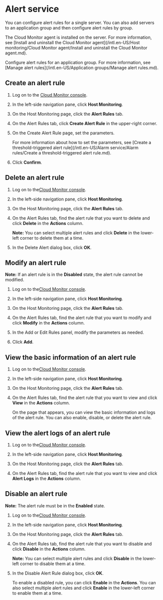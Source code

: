 # Alert service

You can configure alert rules for a single server. You can also add servers to an application group and then configure alert rules by group.

The Cloud Monitor agent is installed on the server. For more information, see [Install and uninstall the Cloud Monitor agent](/intl.en-US/Host monitoring/Cloud Monitor agent/Install and uninstall the Cloud Monitor agent.md).

Configure alert rules for an application group. For more information, see [Manage alert rules](/intl.en-US/Application groups/Manage alert rules.md).

## Create an alert rule

1.  Log on to the [Cloud Monitor console](https://cms-intl.console.aliyun.com).

2.  In the left-side navigation pane, click **Host Monitoring**.

3.  On the Host Monitoring page, click the **Alert Rules** tab.

4.  On the Alert Rules tab, click **Create Alert Rule** in the upper-right corner.

5.  On the Create Alert Rule page, set the parameters.

    For more information about how to set the parameters, see [Create a threshold-triggered alert rule](/intl.en-US/Alarm service/Alarm rules/Create a threshold-triggered alert rule.md).

6.  Click **Confirm**.


## Delete an alert rule

1.  Log on to the[Cloud Monitor console](https://cms-intl.console.aliyun.com).

2.  In the left-side navigation pane, click **Host Monitoring**.

3.  On the Host Monitoring page, click the **Alert Rules** tab.

4.  On the Alert Rules tab, find the alert rule that you want to delete and click **Delete** in the **Actions** column.

    **Note:** You can select multiple alert rules and click **Delete** in the lower-left corner to delete them at a time.

5.  In the Delete Alert dialog box, click **OK**.


## Modify an alert rule

**Note:** If an alert rule is in the **Disabled** state, the alert rule cannot be modified.

1.  Log on to the[Cloud Monitor console](https://cms-intl.console.aliyun.com).

2.  In the left-side navigation pane, click **Host Monitoring**.

3.  On the Host Monitoring page, click the **Alert Rules** tab.

4.  On the Alert Rules tab, find the alert rule that you want to modify and click **Modify** in the **Actions** column.

5.  In the Add or Edit Rules panel, modify the parameters as needed.

6.  Click **Add**.


## View the basic information of an alert rule

1.  Log on to the[Cloud Monitor console](https://cms-intl.console.aliyun.com).

2.  In the left-side navigation pane, click **Host Monitoring**.

3.  On the Host Monitoring page, click the **Alert Rules** tab.

4.  On the Alert Rules tab, find the alert rule that you want to view and click **View** in the **Actions** column.

    On the page that appears, you can view the basic information and logs of the alert rule. You can also enable, disable, or delete the alert rule.


## View the alert logs of an alert rule

1.  Log on to the[Cloud Monitor console](https://cms-intl.console.aliyun.com).

2.  In the left-side navigation pane, click **Host Monitoring**.

3.  On the Host Monitoring page, click the **Alert Rules** tab.

4.  On the Alert Rules tab, find the alert rule that you want to view and click **Alert Logs** in the **Actions** column.


## Disable an alert rule

**Note:** The alert rule must be in the **Enabled** state.

1.  Log on to the[Cloud Monitor console](https://cms-intl.console.aliyun.com).

2.  In the left-side navigation pane, click **Host Monitoring**.

3.  On the Host Monitoring page, click the **Alert Rules** tab.

4.  On the Alert Rules tab, find the alert rule that you want to disable and click **Disable** in the **Actions** column.

    **Note:** You can select multiple alert rules and click **Disable** in the lower-left corner to disable them at a time.

5.  In the Disable Alert Rule dialog box, click **OK**.

    To enable a disabled rule, you can click **Enable** in the **Actions**. You can also select multiple alert rules and click **Enable** in the lower-left corner to enable them at a time.


